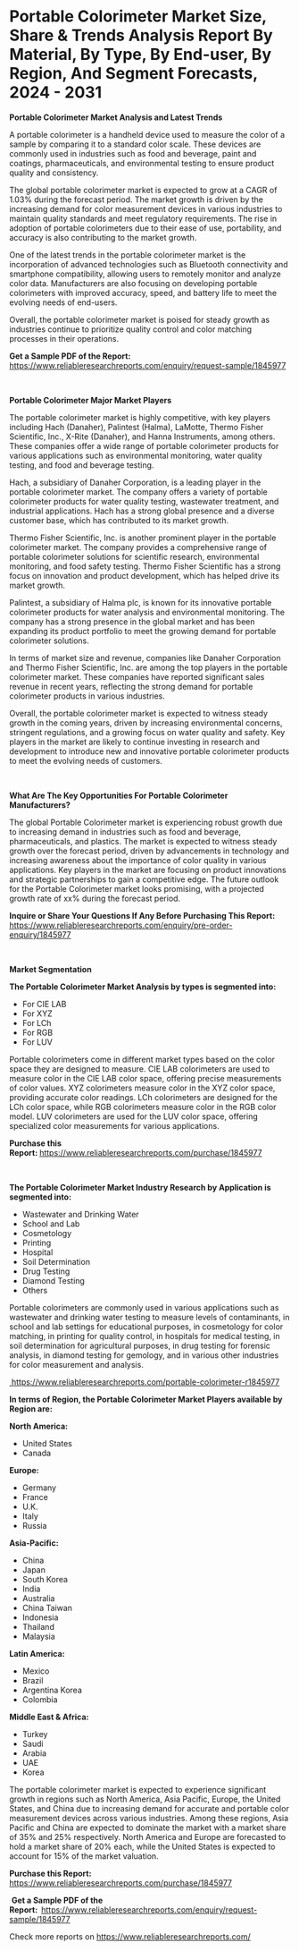 <p><h1>Portable Colorimeter Market Size, Share & Trends Analysis Report By Material, By Type, By End-user, By Region, And Segment Forecasts, 2024 - 2031</h1></p><p><strong>Portable Colorimeter Market Analysis and Latest Trends</strong></p>
<p><p>A portable colorimeter is a handheld device used to measure the color of a sample by comparing it to a standard color scale. These devices are commonly used in industries such as food and beverage, paint and coatings, pharmaceuticals, and environmental testing to ensure product quality and consistency.</p><p>The global portable colorimeter market is expected to grow at a CAGR of 1.03% during the forecast period. The market growth is driven by the increasing demand for color measurement devices in various industries to maintain quality standards and meet regulatory requirements. The rise in adoption of portable colorimeters due to their ease of use, portability, and accuracy is also contributing to the market growth.</p><p>One of the latest trends in the portable colorimeter market is the incorporation of advanced technologies such as Bluetooth connectivity and smartphone compatibility, allowing users to remotely monitor and analyze color data. Manufacturers are also focusing on developing portable colorimeters with improved accuracy, speed, and battery life to meet the evolving needs of end-users.</p><p>Overall, the portable colorimeter market is poised for steady growth as industries continue to prioritize quality control and color matching processes in their operations.</p></p>
<p><strong>Get a Sample PDF of the Report:&nbsp;</strong> <a href="https://www.reliableresearchreports.com/enquiry/request-sample/1845977">https://www.reliableresearchreports.com/enquiry/request-sample/1845977</a></p>
<p>&nbsp;</p>
<p><strong>Portable Colorimeter Major Market Players</strong></p>
<p><p>The portable colorimeter market is highly competitive, with key players including Hach (Danaher), Palintest (Halma), LaMotte, Thermo Fisher Scientific, Inc., X-Rite (Danaher), and Hanna Instruments, among others. These companies offer a wide range of portable colorimeter products for various applications such as environmental monitoring, water quality testing, and food and beverage testing.</p><p>Hach, a subsidiary of Danaher Corporation, is a leading player in the portable colorimeter market. The company offers a variety of portable colorimeter products for water quality testing, wastewater treatment, and industrial applications. Hach has a strong global presence and a diverse customer base, which has contributed to its market growth.</p><p>Thermo Fisher Scientific, Inc. is another prominent player in the portable colorimeter market. The company provides a comprehensive range of portable colorimeter solutions for scientific research, environmental monitoring, and food safety testing. Thermo Fisher Scientific has a strong focus on innovation and product development, which has helped drive its market growth.</p><p>Palintest, a subsidiary of Halma plc, is known for its innovative portable colorimeter products for water analysis and environmental monitoring. The company has a strong presence in the global market and has been expanding its product portfolio to meet the growing demand for portable colorimeter solutions.</p><p>In terms of market size and revenue, companies like Danaher Corporation and Thermo Fisher Scientific, Inc. are among the top players in the portable colorimeter market. These companies have reported significant sales revenue in recent years, reflecting the strong demand for portable colorimeter products in various industries.</p><p>Overall, the portable colorimeter market is expected to witness steady growth in the coming years, driven by increasing environmental concerns, stringent regulations, and a growing focus on water quality and safety. Key players in the market are likely to continue investing in research and development to introduce new and innovative portable colorimeter products to meet the evolving needs of customers.</p></p>
<p>&nbsp;</p>
<p><strong>What Are The Key Opportunities For Portable Colorimeter Manufacturers?</strong></p>
<p><p>The global Portable Colorimeter market is experiencing robust growth due to increasing demand in industries such as food and beverage, pharmaceuticals, and plastics. The market is expected to witness steady growth over the forecast period, driven by advancements in technology and increasing awareness about the importance of color quality in various applications. Key players in the market are focusing on product innovations and strategic partnerships to gain a competitive edge. The future outlook for the Portable Colorimeter market looks promising, with a projected growth rate of xx% during the forecast period.</p></p>
<p><strong>Inquire or Share Your Questions If Any Before Purchasing This Report:</strong> <a href="https://www.reliableresearchreports.com/enquiry/pre-order-enquiry/1845977">https://www.reliableresearchreports.com/enquiry/pre-order-enquiry/1845977</a></p>
<p>&nbsp;</p>
<p><strong>Market Segmentation</strong></p>
<p><strong>The Portable Colorimeter Market Analysis by types is segmented into:</strong></p>
<p><ul><li>For CIE LAB</li><li>For XYZ</li><li>For LCh</li><li>For RGB</li><li>For LUV</li></ul></p>
<p><p>Portable colorimeters come in different market types based on the color space they are designed to measure. CIE LAB colorimeters are used to measure color in the CIE LAB color space, offering precise measurements of color values. XYZ colorimeters measure color in the XYZ color space, providing accurate color readings. LCh colorimeters are designed for the LCh color space, while RGB colorimeters measure color in the RGB color model. LUV colorimeters are used for the LUV color space, offering specialized color measurements for various applications.</p></p>
<p><strong>Purchase this Report:&nbsp;</strong><a href="https://www.reliableresearchreports.com/purchase/1845977">https://www.reliableresearchreports.com/purchase/1845977</a></p>
<p>&nbsp;</p>
<p><strong>The Portable Colorimeter Market Industry Research by Application is segmented into:</strong></p>
<p><ul><li>Wastewater and Drinking Water</li><li>School and Lab</li><li>Cosmetology</li><li>Printing</li><li>Hospital</li><li>Soil Determination</li><li>Drug Testing</li><li>Diamond Testing</li><li>Others</li></ul></p>
<p><p>Portable colorimeters are commonly used in various applications such as wastewater and drinking water testing to measure levels of contaminants, in school and lab settings for educational purposes, in cosmetology for color matching, in printing for quality control, in hospitals for medical testing, in soil determination for agricultural purposes, in drug testing for forensic analysis, in diamond testing for gemology, and in various other industries for color measurement and analysis.</p></p>
<p><a href="https://www.reliableresearchreports.com/portable-colorimeter-r1845977">&nbsp;https://www.reliableresearchreports.com/portable-colorimeter-r1845977</a></p>
<p><strong>In terms of Region, the Portable Colorimeter Market Players available by Region are:</strong></p>
<p>
    <p> <strong> North America: </strong>
        <ul>
            <li>United States</li>
            <li>Canada</li>
        </ul>
        </p> 
    <p> <strong> Europe: </strong>
        <ul>
            <li>Germany</li>
            <li>France</li>
            <li>U.K.</li>
            <li>Italy</li>
            <li>Russia</li>
        </ul>
        </p> 
    <p> <strong> Asia-Pacific: </strong>
        <ul>
            <li>China</li>
            <li>Japan</li>
            <li>South Korea</li>
            <li>India</li>
            <li>Australia</li>
            <li>China Taiwan</li>
            <li>Indonesia</li>
            <li>Thailand</li>
            <li>Malaysia</li>
        </ul>
        </p> 
    <p> <strong> Latin America: </strong>
        <ul>
            <li>Mexico</li>
            <li>Brazil</li>
            <li>Argentina Korea</li>
            <li>Colombia</li>
        </ul>
        </p> 
    <p> <strong> Middle East & Africa: </strong>
        <ul>
            <li>Turkey</li>
            <li>Saudi</li>
            <li>Arabia</li>
            <li>UAE</li>
            <li>Korea</li>
        </ul>
    </p>
    </p>
<p><p>The portable colorimeter market is expected to experience significant growth in regions such as North America, Asia Pacific, Europe, the United States, and China due to increasing demand for accurate and portable color measurement devices across various industries. Among these regions, Asia Pacific and China are expected to dominate the market with a market share of 35% and 25% respectively. North America and Europe are forecasted to hold a market share of 20% each, while the United States is expected to account for 15% of the market valuation.</p></p>
<p><strong>Purchase this Report: </strong><a href="https://www.reliableresearchreports.com/purchase/1845977">https://www.reliableresearchreports.com/purchase/1845977</a></p>
<p>&nbsp;<strong>Get a Sample PDF of the Report:&nbsp;&nbsp;</strong><a href="https://www.reliableresearchreports.com/enquiry/request-sample/1845977">https://www.reliableresearchreports.com/enquiry/request-sample/1845977</a></p>
<p><strong></strong></p>
<p>Check more reports on <a href="https://www.reliableresearchreports.com/">https://www.reliableresearchreports.com/</a></p>